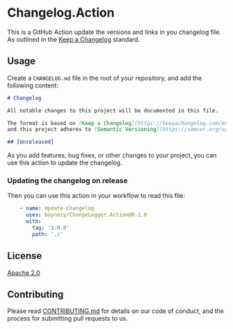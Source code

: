 # Changelog.Action

This is a GitHub Action update the versions and links in you changelog file.
As outlined in the [Keep a Changelog](https://keepachangelog.com/en/1.0.0/) standard.

## Usage

Create a `CHANGELOG.md` file in the root of your repository, and add the following content:

```markdown
# Changelog

All notable changes to this project will be documented in this file.

The format is based on [Keep a Changelog](https://keepachangelog.com/en/1.0.0/),
and this project adheres to [Semantic Versioning](https://semver.org/spec/v2.0.0.html).

## [Unreleased]
```

As you add features, bug fixes, or other changes to your project, you can use this action to update the changelog.

### Updating the changelog on release

Then you can use this action in your workflow to read this file:

```yaml
    - name: Update Changelog
      uses: baynezy/ChangeLogger.Action@0.1.0
      with:
        tag: '1.0.0'
        path: './'
```

## License

[Apache 2.0](LICENSE.txt)

## Contributing

Please read [CONTRIBUTING.md](CONTRIBUTING.md) for details on our code of conduct, and the process for submitting pull
requests to us.